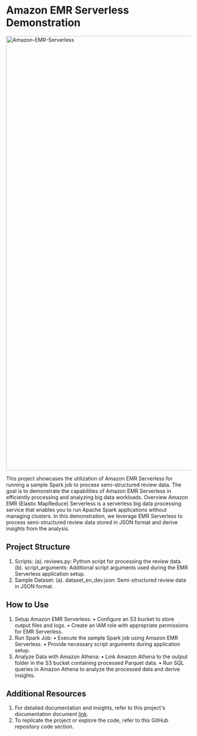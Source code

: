 # Amazon EMR Serverless Demonstration

<img width="1180" alt="Amazon-EMR-Serverless" src="https://github.com/kevinndungu-source/EMR_Serverless_Demonstration_Resources/assets/114335263/0b67b0b1-eacc-4101-ba35-90e31b7d8fb9">


This project showcases the utilization of Amazon EMR Serverless for running a sample Spark job to process semi-structured review data. The goal is to demonstrate the capabilities of Amazon EMR Serverless in efficiently processing and analyzing big data workloads.
Overview
Amazon EMR (Elastic MapReduce) Serverless is a serverless big data processing service that enables you to run Apache Spark applications without managing clusters. In this demonstration, we leverage EMR Serverless to process semi-structured review data stored in JSON format and derive insights from the analysis.

## Project Structure
1.	Scripts:
(a). reviews.py: Python script for processing the review data.
(b). script_arguments: Additional script arguments used during the EMR Serverless application setup.
2.	Sample Dataset:
(a).	dataset_en_dev.json: Semi-structured review data in JSON format.

## How to Use
1.	Setup Amazon EMR Serverless:
•	Configure an S3 bucket to store output files and logs.
•	Create an IAM role with appropriate permissions for EMR Serverless.
2.	Run Spark Job:
•	Execute the sample Spark job using Amazon EMR Serverless.
•	Provide necessary script arguments during application setup.
3.	Analyze Data with Amazon Athena:
•	Link Amazon Athena to the output folder in the S3 bucket containing processed Parquet data.
•	Run SQL queries in Amazon Athena to analyze the processed data and derive insights.

## Additional Resources
1. For detailed documentation and insights, refer to this project's documentation document [link](https://drive.google.com/file/d/16BrMDEi1JACxEJZfeDUAg90ulZR1V2Ol/view?usp=drive_link).
2.	To replicate the project or explore the code, refer to this GitHub repository code section.


